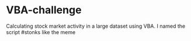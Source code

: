 # VBA-challenge
Calculating stock market activity in a large dataset using VBA.
I named the script #stonks like the meme
